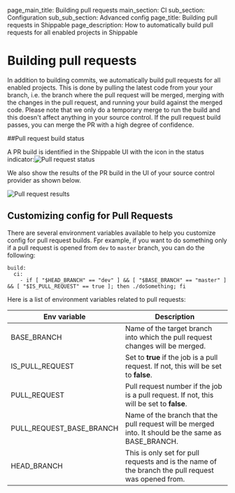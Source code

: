 page_main_title: Building pull requests
main_section: CI
sub_section: Configuration
sub_sub_section: Advanced config
page_title: Building pull requests in Shippable
page_description: How to automatically build pull requests for all enabled projects in Shippable

# Building pull requests

In addition to building commits, we automatically build pull requests for all enabled projects. This is done by pulling the latest code from your your branch, i.e. the branch where the pull request will be merged, merging with the changes in the pull request, and running your build against the merged code. Please note that we only do a temporary merge to run the build and this doesn't affect anything in your source control. If the pull request build passes, you can merge the PR with a high degree of confidence.

##Pull request build status

A PR build is identified in the Shippable UI with the icon in the status indicator:<img src="/images/ci/pull-request-status.png" alt="Pull request status">

We also show the results of the PR build in the UI of your source control provider as shown below.

<img src="/images/ci/pull-request-result.png" alt="Pull request results">

## Customizing config for Pull Requests

There are several environment variables available to help you customize config for pull request builds. Fpr example, if you want to do something only if a pull request is opened from `dev` to `master` branch, you can do the following:

```
build:
  ci:
    - if [ "$HEAD_BRANCH" == "dev" ] && [ "$BASE_BRANCH" == "master" ] && [ "$IS_PULL_REQUEST" == true ]; then ./doSomething; fi

```

Here is a list of environment variables related to pull requests:

| Env variable        | Description           |
| ------------- |-------------|
|BASE_BRANCH		 | Name of the target branch into which the pull request changes will be merged.|
|IS_PULL_REQUEST     |Set to **true** if the job is a pull request. If not, this will be set to **false**. |
|PULL_REQUEST		 |Pull request number if the job is a pull request. If not, this will be set to **false**. |
|PULL_REQUEST_BASE_BRANCH | Name of the branch that the pull request will be merged into. It should be the same as BASE_BRANCH.|
|HEAD_BRANCH		 | This is only set for pull requests and is the name of the branch the pull request was opened from.|
